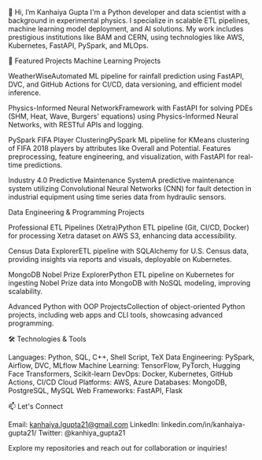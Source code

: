 👋 Hi, I’m Kanhaiya Gupta
I'm a Python developer and data scientist with a background in experimental physics. I specialize in scalable ETL pipelines, machine learning model deployment, and AI solutions. My work includes prestigious institutions like BAM and CERN, using technologies like AWS, Kubernetes, FastAPI, PySpark, and MLOps.

🚀 Featured Projects
Machine Learning Projects

WeatherWiseAutomated ML pipeline for rainfall prediction using FastAPI, DVC, and GitHub Actions for CI/CD, data versioning, and efficient model inference.

Physics-Informed Neural NetworkFramework with FastAPI for solving PDEs (SHM, Heat, Wave, Burgers' equations) using Physics-Informed Neural Networks, with RESTful APIs and logging.

PySpark FIFA Player ClusteringPySpark ML pipeline for KMeans clustering of FIFA 2018 players by attributes like Overall and Potential. Features preprocessing, feature engineering, and visualization, with FastAPI for real-time predictions.

Industry 4.0 Predictive Maintenance SystemA predictive maintenance system utilizing Convolutional Neural Networks (CNN) for fault detection in industrial equipment using time series data from hydraulic sensors.


Data Engineering & Programming Projects

Professional ETL Pipelines (Xetra)Python ETL pipeline (Git, CI/CD, Docker) for processing Xetra dataset on AWS S3, enhancing data accessibility.

Census Data ExplorerETL pipeline with SQLAlchemy for U.S. Census data, providing insights via reports and visuals, deployable on Kubernetes.

MongoDB Nobel Prize ExplorerPython ETL pipeline on Kubernetes for ingesting Nobel Prize data into MongoDB with NoSQL modeling, improving scalability.

Advanced Python with OOP ProjectsCollection of object-oriented Python projects, including web apps and CLI tools, showcasing advanced programming.



🛠️ Technologies & Tools

Languages: Python, SQL, C++, Shell Script, TeX
Data Engineering: PySpark, Airflow, DVC, MLflow
Machine Learning: TensorFlow, PyTorch, Hugging Face Transformers, Scikit-learn
DevOps: Docker, Kubernetes, GitHub Actions, CI/CD
Cloud Platforms: AWS, Azure
Databases: MongoDB, PostgreSQL, MySQL
Web Frameworks: FastAPI, Flask


📫 Let's Connect

Email: kanhaiya.lgupta21@gmail.com
LinkedIn: linkedin.com/in/kanhaiya-gupta21/
Twitter: @kanhiya_gupta21

Explore my repositories and reach out for collaboration or inquiries!
